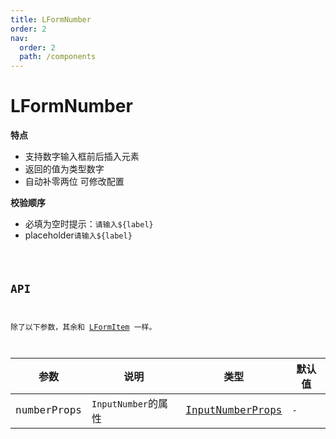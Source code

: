 ```yaml
---
title: LFormNumber
order: 2
nav:
  order: 2
  path: /components
---
```


# LFormNumber

**特点**

- 支持数字输入框前后插入元素
- 返回的值为类型数字
- 自动补零两位 可修改配置

**校验顺序**

- 必填为空时提示：`请输入${label}`
- placeholder`请输入${label}`

<code src='./demos/Demo1.tsx'>

## API

除了以下参数，其余和 [LFormItem](/components/form-item#api) 一样。

| 参数 | 说明 | 类型 | 默认值 |
| --- | --- | --- | --- |
| numberProps | `InputNumber`的属性 | [InputNumberProps](https://4x.ant.design/components/input-number-cn/#API) | `-` |
